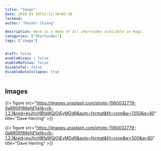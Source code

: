 ```yaml
---
title: "Image"
date: 2018-03-18T12:13:36+05:30
lastmod: 
author: "Rainer Chiang"

description: Here is a demo of all shortcodes available in Hugo.
categories: ["Shortcodes"]
tags: ["image"]


draft: false
enableDisqus : false
enableMathJax: false
disableToC: false
disableAutoCollapse: true
---
```


## Images

{{< figure src="https://images.unsplash.com/photo-1560032779-0a8809186efd?ixlib=rb-1.2.1&ixid=eyJhcHBfaWQiOjEyMDd9&auto=format&fit=crop&w=1350&q=80" title="Dave Herring" >}}

{{< figure src="https://images.unsplash.com/photo-1560032779-0a8809186efd?ixlib=rb-1.2.1&ixid=eyJhcHBfaWQiOjEyMDd9&auto=format&fit=crop&w=500&q=80" title="Dave Herring" >}}



